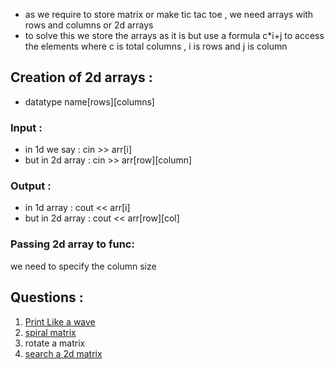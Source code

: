 - as we require to store matrix or make tic tac toe , we need arrays with rows and columns or 2d arrays
- to solve this we store the arrays as it is but use a formula c\*i+j to access the elements where c is total columns , i is rows and j is column
## Creation of 2d arrays :
- datatype name\[rows\]\[columns\]
### Input :
- in 1d we say : cin >> arr\[i\]
- but in 2d array : cin >> arr\[row\]\[column\]
### Output :
- in 1d array : cout << arr\[i\]
- but in 2d array :  cout << arr\[row\]\[col\]
### Passing 2d array to func:
we need to specify the column size 

## Questions :
1. [Print Like a wave](https://www.codingninjas.com/codestudio/problems/print-like-a-wave_893268)
2. [spiral matrix](https://www.codingninjas.com/codestudio/problems/spiral-matrix_840698)
3. rotate a matrix
4. [search a 2d matrix]()

